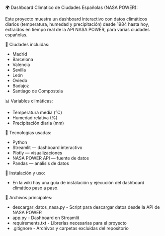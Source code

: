 🌍 Dashboard Climático de Ciudades Españolas (NASA POWER):

Este proyecto muestra un dashboard interactivo con datos climáticos diarios (temperatura, humedad y precipitación) desde 1984 hasta hoy, extraídos en tiempo real de la API NASA POWER, para varias ciudades españolas.

📌 Ciudades incluidas:
- Madrid
- Barcelona
- Valencia
- Sevilla
- León
- Oviedo
- Badajoz
- Santiago de Compostela

📊 Variables climáticas:
- Temperatura media (°C)
- Humedad relativa (%)
- Precipitación diaria (mm)

🧪 Tecnologías usadas:
- Python
- Streamlit — dashboard interactivo
- Plotly — visualizaciones
- NASA POWER API — fuente de datos
- Pandas — análisis de datos

📘 Instalación y uso:
- En la wiki hay una guía de instalación y ejecución del dashboard climático paso a paso.

📝 Archivos principales:
- descargar_datos_nasa.py	- Script para descargar datos desde la API de NASA POWER
- app.py -	Dashboard en Streamlit
- requirements.txt - Librerías necesarias para el proyecto
- .gitignore -	Archivos y carpetas excluidas del repositorio
